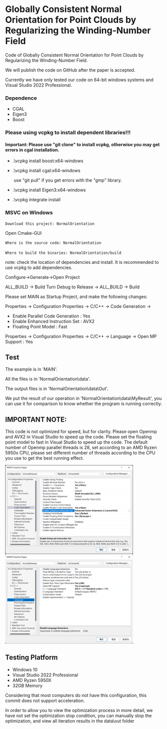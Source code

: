 # Globally Consistent Normal Orientation for Point Clouds by Regularizing the Winding-Number Field
Code of Globally Consistent Normal Orientation for Point Clouds by Regularizing the Winding-Number Field.

We will publish the code on GitHub after the paper is accepted.

Currently we have only tested our code on 64-bit windows systems and Visual Studio 2022 Professional.

### Dependence

- CGAL 
- Eigen3
- Boost

### Please using vcpkg to install dependent libraries!!!

#### Important: Please use  "git clone" to install vcpkg, otherwise you may get errors in cgal installation.

- .\vcpkg install boost:x64-windows

- .\vcpkg install cgal:x64-windows

  ​	use "git pull" if you get errors with the "gmp" library.

- .\vcpkg install Eigen3:x64-windows

- .\vcpkg integrate install



### MSVC on Windows

```
Download this project: NormalOrientation
```
Open Cmake-GUI

```
Where is the source code: NormalOrientation

Where to build the binaries: NormalOrientation/build
```

note: check the location of dependencies and install. It is recommended to use vcpkg to add dependencies.

Configure->Generate->Open Project

ALL_BUILD -> Build
Turn Debug to Release -> ALL_BUILD -> Build

Please set MAIN as Startup Project, and make the following changes:

Properties -> Configuration Properties -> C/C++ -> Code Generation -> 
- Enable Parallel Code Generation : Yes
- Enable Enhanced Instruction Set : AVX2
- Floating Point Model : Fast

Properties -> Configuration Properties -> C/C++ -> Language -> Open MP Support : Yes

## Test

The example is in 'MAIN'. 

All the files is in 'NormalOrientation\data'. 

The output files is in 'NormalOrientation\data\Out\'.

We put the result of our operation in 'NormalOrientation\data\MyResult\', you can use it for comparison to know whether the program is running correctly.



## IMPORTANT NOTE: 
This code is not optimized for speed, but for clarity. 
Please open Openmp and AVX2 in Visual Studio to speed up the code.
Please set the floating point model to fast in Visual Studio to speed up the code.
The default number of Openmp parallel threads is 28, set according to an AMD Ryzen 5950x CPU, 
please set different number of threads according to the CPU you use to get the best running effect.

<img src="pics\image-20230116154151378.png" alt="image-20230116154151378" style="zoom:40%;" />

<img src="pics\image-20230116154210583.png" alt="image-20230116154210583" style="zoom:40%;" />


## Testing Platform
- Windows 10 
- Visual Studio 2022 Professional
- AMD Ryzen 5950X
- 32GB Memory

Considering that most computers do not have this configuration, this commit does not support acceleration.

In order to allow you to view the optimization process in more detail, 
we have not set the optimization stop condition, you can manually stop the optimization, and view all iteration results in the data\out folder



